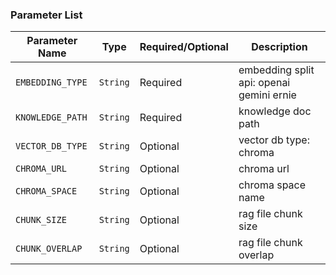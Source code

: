 ### Parameter List

| Parameter Name   | Type     | Required/Optional | Description                              |
|------------------|----------|-------------------|------------------------------------------|
| `EMBEDDING_TYPE` | `String` | Required          | embedding split api: openai gemini ernie |
| `KNOWLEDGE_PATH` | `String` | Required          | knowledge doc path                       |
| `VECTOR_DB_TYPE` | `String` | Optional          | vector db type: chroma                   |
| `CHROMA_URL`     | `String` | Optional          | chroma url                               |
| `CHROMA_SPACE`   | `String` | Optional          | chroma space name                        |
| `CHUNK_SIZE`     | `String` | Optional          | rag file chunk size                      |
| `CHUNK_OVERLAP`  | `String` | Optional          | rag file chunk overlap                   |
